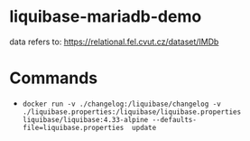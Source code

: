 # liquibase-mariadb-demo

data refers to: https://relational.fel.cvut.cz/dataset/IMDb

# Commands

- `docker run -v ./changelog:/liquibase/changelog -v ./liquibase.properties:/liquibase/liquibase.properties liquibase/liquibase:4.33-alpine --defaults-file=liquibase.properties  update`